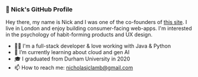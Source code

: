 ### 👋 Nick's GitHub Profile

Hey there, my name is Nick and I was one of the co-founders of [this site](https://now-please.com/). I live in London and enjoy building consumer-facing web-apps. I'm interested in the psychology of habit-forming products and UX design.

* 👨‍💻 I'm a full-stack developer & love working with Java & Python
* 🌱 I’m currently learning about cloud and gen AI
* 🎓 I graduated from Durham University in 2020
* 📫 How to reach me: nicholasjclamb@gmail.com
